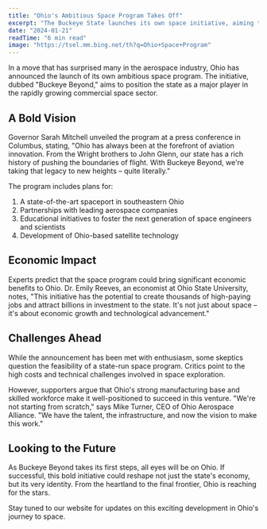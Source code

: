 ```yaml
---
title: "Ohio's Ambitious Space Program Takes Off"
excerpt: "The Buckeye State launches its own space initiative, aiming to become a major player in the commercial space race."
date: "2024-01-21"
readTime: "6 min read"
image: "https://tsel.mm.bing.net/th?q=Ohio+Space+Program"
---
```


In a move that has surprised many in the aerospace industry, Ohio has announced the launch of its own ambitious space program. The initiative, dubbed "Buckeye Beyond," aims to position the state as a major player in the rapidly growing commercial space sector.

## A Bold Vision

Governor Sarah Mitchell unveiled the program at a press conference in Columbus, stating, "Ohio has always been at the forefront of aviation innovation. From the Wright brothers to John Glenn, our state has a rich history of pushing the boundaries of flight. With Buckeye Beyond, we're taking that legacy to new heights – quite literally."

The program includes plans for:

1. A state-of-the-art spaceport in southeastern Ohio
2. Partnerships with leading aerospace companies
3. Educational initiatives to foster the next generation of space engineers and scientists
4. Development of Ohio-based satellite technology

## Economic Impact

Experts predict that the space program could bring significant economic benefits to Ohio. Dr. Emily Reeves, an economist at Ohio State University, notes, "This initiative has the potential to create thousands of high-paying jobs and attract billions in investment to the state. It's not just about space – it's about economic growth and technological advancement."

## Challenges Ahead

While the announcement has been met with enthusiasm, some skeptics question the feasibility of a state-run space program. Critics point to the high costs and technical challenges involved in space exploration.

However, supporters argue that Ohio's strong manufacturing base and skilled workforce make it well-positioned to succeed in this venture. "We're not starting from scratch," says Mike Turner, CEO of Ohio Aerospace Alliance. "We have the talent, the infrastructure, and now the vision to make this work."

## Looking to the Future

As Buckeye Beyond takes its first steps, all eyes will be on Ohio. If successful, this bold initiative could reshape not just the state's economy, but its very identity. From the heartland to the final frontier, Ohio is reaching for the stars.

Stay tuned to our website for updates on this exciting development in Ohio's journey to space.

